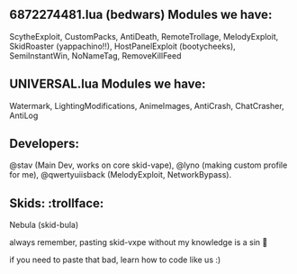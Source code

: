 
## 6872274481.lua (bedwars) Modules we have:
ScytheExploit, CustomPacks, AntiDeath, RemoteTrollage, MelodyExploit, SkidRoaster (yappachino!!), HostPanelExploit (bootycheeks), SemiInstantWin, NoNameTag, RemoveKillFeed

## UNIVERSAL.lua Modules we have:
Watermark, LightingModifications, AnimeImages, AntiCrash, ChatCrasher, AntiLog

## Developers:
@stav (Main Dev, works on core skid-vape), @lyno (making custom profile for me), @qwertyuiisback (MelodyExploit, NetworkBypass).

## Skids: :trollface:
Nebula (skid-bula)

always remember, pasting skid-vxpe without my knowledge is a sin 🙏 

if you need to paste that bad, learn how to code like us :)

